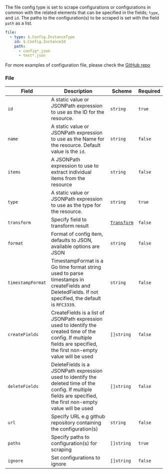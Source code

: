 The file config type is set to scrape configurations or configurations in common with the related elements that can be specified in the fields; `type`, and `id`. The paths to the configuration(s) to be scraped is set with the field `path` as a list.

```yaml
file:
  - type: $.Config.InstanceType
    id: $.Config.InstanceId
    path:
      - config*.json
      - test*.json
```

For more examples of configuration file, please check the [GitHub repo](https://github.com/flanksource/config-db/tree/main/fixtures)

### File

| Field             | Description                                                                                                                                                             | Scheme                    | Required |
| ----------------- | ----------------------------------------------------------------------------------------------------------------------------------------------------------------------- | ------------------------- | -------- |
| `id`              | A static value or JSONPath expression to use as the ID for the resource.                                                                                                | `string`                  | `true`   |
| `name`            | A static value or JSONPath expression to use as the Name for the resource. Default value is the `id`.                                                                   | `string`                  | `false`  |
| `items`           | A JSONPath expression to use to extract individual items from the resource                                                                                              | `string`                  | `false`  |
| `type`            | A static value or JSONPath expression to use as the type for the resource.                                                                                              | `string`                  | `true`   |
| `transform`       | Specify field to transform result                                                                                                                                       | [`Transform`](#transform) | `false`  |
| `format`          | Format of config item, defaults to JSON, available options are JSON                                                                                                     | `string`                  | `false`  |
| `timestampFormat` | TimestampFormat is a Go time format string used to parse timestamps in createFields and DeletedFields. If not specified, the default is `RFC3339`.                      | `string`                  | `false`  |
| `createFields`    | CreateFields is a list of JSONPath expression used to identify the created time of the config. If multiple fields are specified, the first non-empty value will be used | `[]string`                | `false`  |
| `deleteFields`    | DeleteFields is a JSONPath expression used to identify the deleted time of the config. If multiple fields are specified, the first non-empty value will be used         | `[]string`                | `false`  |
| `url`             | Specify URL e.g github repository containing the configuration(s)                                                                                                       | `string`                  | `false`  |
| `paths`           | Specify paths to configuration(s) for scraping                                                                                                                          | `[]string`                | `true`   |
| `ignore`          | Set configurations to ignore                                                                                                                                            | `[]string`                | `false`  |

